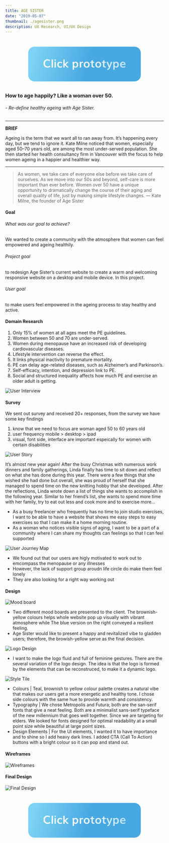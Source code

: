 ```yaml
---
title: AGE SISTER
date: "2019-05-07"
thumbnail: ./agesister.png
description: UX Research, UI/UX Design
---
```


<h1 align="center">

[![Botton prototype](./botton-click-prototype.svg)](https://projects.invisionapp.com/share/4ATJQUOE9FD#/screens)

</h1>

### How to age happily? Like a woman over 50.

###### - Re-define healthy ageing with Age Sister.

---

**BRIEF**

Ageing is the term that we want all to ran away from. It’s happening every day, but we tend to ignore it. Kate Milne noticed that women, especially aged 50–70 years old, are among the most under-served population. She then started her health consultancy firm in Vancouver with the focus to help women ageing in a happier and healthier way.

---

> As women, we take care of everyone else before we take care of ourselves. As we move into our 50s and beyond, self-care is more important than ever before. Women over 50 have a unique opportunity to dramatically change the course of their aging and overall quality of life, just by making simple lifestyle changes.
> — Kate Milne, the founder of Age Sister

#### Goal

###### What was our goal to achieve?

We wanted to create a community with the atmosphere that women can feel empowered and ageing healthily.

###### Project goal

to redesign Age Sister’s current website to create a warm and welcoming responsive website on a desktop and mobile device. In this project.

###### User goal

to make users feel empowered in the ageing process to stay healthy and active.

#### Domain Research

1. Only 15% of women at all ages meet the PE guidelines.
2. Women between 50 and 70 are under-served.
3. Women during menopause have an increased risk of developing cardiovascular diseases.
4. Lifestyle intervention can reverse the effect.
5. It links physical inactivity to premature mortality.
6. PE can delay age-related diseases, such as Alzheimer’s and Parkinson’s.
7. Self-efficacy, intention, and depression link to PE.
8. Social and structured inequality affects how much PE and exercise an older adult is getting.

<div class="kg-card kg-image-card kg-width-wide">

![User Interview](https://miro.medium.com/max/1440/1*JN93SSeGkxyQM3YBTxLaJQ.png)

</div>

#### Survey

We sent out survey and received 20+ responses, from the survey we have some key findings

1. know that we need to focus are woman aged 50 to 60 years old
2. user frequency mobile > desktop > ipad
3. visual, font side, interface are important espeically for women with certain disabilities

<div class="kg-card kg-image-card kg-width-wide">

![User Story](https://miro.medium.com/max/1440/1*PA705t2hEDB5oOPPXIWY5w.png)

</div>

It’s almost new year again! After the busy Christmas with numerous work dinners and family gatherings, Linda finally has time to sit down and reflect on what she has done during this year. There were a few things that she wished she had done but overall, she was proud of herself that she managed to spend time on the new knitting hobby that she developed. After the reflections, Linda wrote down a list of things she wants to accomplish in the following year. Similar to her friend’s list, she wants to spend more time with her family, try to eat out less and cook more and to exercise more…

- As a busy freelancer who frequently has no time to join studio exercises, I want to be able to have a website that shows me easy steps to easy exercises so that I can make it a home morning routine.
- As a woman who notices visible signs of aging, I want to be a part of a community where I can share my thoughts can feelings so that I can feel supported

<div class="kg-card kg-image-card kg-width-wide">

![User Journey Map](https://miro.medium.com/max/1440/1*Jjt5WfHpiuhp5e8jpa7_cA.png)

</div>

- We found out that our users are higly motivated to work out to emcompass the menopause or any illnesses
- However, the lack of support group aroudn life circle do make them feel lonely
- They are also looking for a right way working out

#### Design

<div class="kg-card kg-image-card kg-width-wide">

![Mood board](https://miro.medium.com/max/1440/1*YgJ5A9wEzvW9Nl8GWIca4w.png)

</div>

- Two different mood boards are presented to the client. The brownish-yellow colours helps whole website pop up visually with vibrant atmosphere while The blue version on the right conveyed a resilient feeling.
- Age Sister would like to present a happy and revitalized vibe to gladden users; therefore, the browish-yellow serve as the final decision.

<div class="kg-card kg-image-card kg-width-wide">

![Logo Design](https://miro.medium.com/max/1440/1*k4X2RHW-Bg7R-6QbmQnZtA.png)

</div>

- I want to make the logo fluid and full of feminine gestures. There are the several variation of the logo design. The idea is that the logo is formed by the elements that can be reconstruced, to make it a dynamic logo.

<div class="kg-card kg-image-card kg-width-wide">

![Style Tile](https://miro.medium.com/max/1440/1*tHiN-8DMZnnh-vwe63VwtA.png)

</div>

- Colours | Teal, brownish to yellow colour palette creates a natural vibe that makes our users get a more energetic and healthy tone. I chose side colours with the same hue to provide warmth and consistency.
- Typography | We chose Metropolis and Futura; both are the san-serif fonts that give a neat feeling. Both are a minimalist sans-serif typeface of the new millennium that goes well together. Since we are targeting for elders. We looked for fonts designed for optimal readability at a small point size while beautiful at large point sizes.
- Design Elements | For the UI elements, I wanted it to have importance and to shine so I add heavy dark lines. I added CTA (Call To Action) buttons with a bright colour so it can pop and stand out.

#### Wireframes

![Wireframes](https://miro.medium.com/max/1440/1*cstbTspWVNbnwNXQueayWg.png)

#### Final Design

![Final Design](https://miro.medium.com/max/1440/1*Dhrs-MqMbCH3qsotYWq83Q.png)

<h1 align="center">

[![Botton prototype](./botton-click-prototype.svg)](https://projects.invisionapp.com/share/4ATJQUOE9FD#/screens)

</h1>

